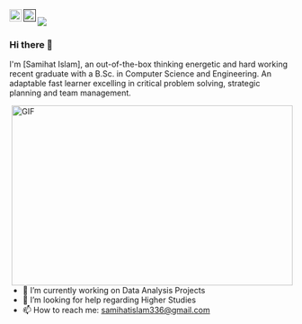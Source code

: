 <a href="https://www.instagram.com/gleamy_canvas/">
  <img align="left" alt="Samihat's Instagram" width="22px" src="https://raw.githubusercontent.com/hussainweb/hussainweb/main/icons/instagram.png" />
</a>
<a href="">
  <img align="left" alt="Samihat's LinkedIN" width="22px" src="https://raw.githubusercontent.com/peterthehan/peterthehan/master/assets/linkedin.svg" />
</a>

![](https://visitor-badge.glitch.me/badge?page_id=samihatislam336.samihatislam336)
<br />
### Hi there 👋
I'm [Samihat Islam], an out-of-the-box thinking energetic and hard working recent graduate with a B.Sc. in Computer Science and Engineering. An adaptable fast learner excelling in critical problem solving, strategic planning and team management.


<img align="right" alt="GIF" src="code.gif" width="500" height="320" />

- 🔭 I’m currently working on Data Analysis Projects
- 🤔 I’m looking for help regarding Higher Studies
- 📫 How to reach me: samihatislam336@gmail.com
